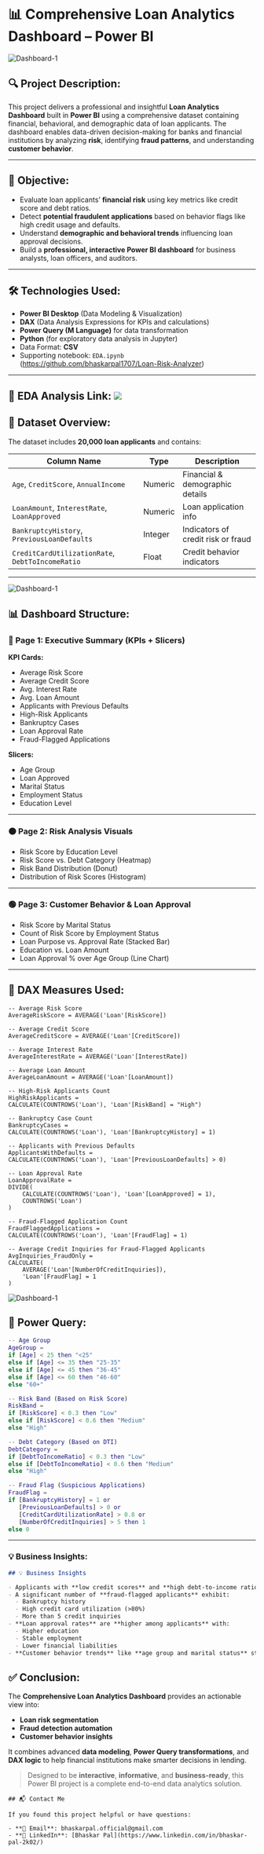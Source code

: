 # 📊 Comprehensive Loan Analytics Dashboard – Power BI

![Dashboard-1](https://github.com/bhaskarpal1707/Comprehensive_Loan_Analytics_Dashboard-Power-BI/blob/main/Dashboard%201.png?raw=true)

## 🔍 Project Description:

This project delivers a professional and insightful **Loan Analytics Dashboard** built in **Power BI** using a comprehensive dataset containing financial, behavioral, and demographic data of loan applicants. The dashboard enables data-driven decision-making for banks and financial institutions by analyzing **risk**, identifying **fraud patterns**, and understanding **customer behavior**.

---

## 🎯 Objective:

- Evaluate loan applicants’ **financial risk** using key metrics like credit score and debt ratios.
- Detect **potential fraudulent applications** based on behavior flags like high credit usage and defaults.
- Understand **demographic and behavioral trends** influencing loan approval decisions.
- Build a **professional, interactive Power BI dashboard** for business analysts, loan officers, and auditors.

---

## 🛠️ Technologies Used:

- **Power BI Desktop** (Data Modeling & Visualization)
- **DAX** (Data Analysis Expressions for KPIs and calculations)
- **Power Query (M Language)** for data transformation
- **Python** (for exploratory data analysis in Jupyter)
- Data Format: **CSV**
- Supporting notebook: `EDA.ipynb` (https://github.com/bhaskarpal1707/Loan-Risk-Analyzer)

---
## 📁 EDA Analysis Link: ![](https://github.com/bhaskarpal1707/Loan-Risk-Analyzer)
## 📁 Dataset Overview:

The dataset includes **20,000 loan applicants** and contains:

| Column Name                   | Type     | Description                                  |
|------------------------------|----------|----------------------------------------------|
| `Age`, `CreditScore`, `AnnualIncome`   | Numeric  | Financial & demographic details               |
| `LoanAmount`, `InterestRate`, `LoanApproved` | Numeric  | Loan application info                         |
| `BankruptcyHistory`, `PreviousLoanDefaults` | Integer  | Indicators of credit risk or fraud            |
| `CreditCardUtilizationRate`, `DebtToIncomeRatio` | Float | Credit behavior indicators                    |

---
![Dashboard-1](https://github.com/bhaskarpal1707/Comprehensive_Loan_Analytics_Dashboard-Power-BI/blob/main/Dashboard%202.png?raw=true)

## 📊 Dashboard Structure:

### 🔵 Page 1: Executive Summary (KPIs + Slicers)

**KPI Cards:**
- Average Risk Score
- Average Credit Score
- Avg. Interest Rate
- Avg. Loan Amount
- Applicants with Previous Defaults
- High-Risk Applicants
- Bankruptcy Cases
- Loan Approval Rate
- Fraud-Flagged Applications

**Slicers:**
- Age Group
- Loan Approved
- Marital Status
- Employment Status
- Education Level

---

### 🟠 Page 2: Risk Analysis Visuals

- Risk Score by Education Level
- Risk Score vs. Debt Category (Heatmap)
- Risk Band Distribution (Donut)
- Distribution of Risk Scores (Histogram)

---

### 🟢 Page 3: Customer Behavior & Loan Approval

- Risk Score by Marital Status
- Count of Risk Score by Employment Status
- Loan Purpose vs. Approval Rate (Stacked Bar)
- Education vs. Loan Amount
- Loan Approval % over Age Group (Line Chart)

---

## 📌 DAX Measures Used:

```dax
-- Average Risk Score
AverageRiskScore = AVERAGE('Loan'[RiskScore])

-- Average Credit Score
AverageCreditScore = AVERAGE('Loan'[CreditScore])

-- Average Interest Rate
AverageInterestRate = AVERAGE('Loan'[InterestRate])

-- Average Loan Amount
AverageLoanAmount = AVERAGE('Loan'[LoanAmount])

-- High-Risk Applicants Count
HighRiskApplicants = 
CALCULATE(COUNTROWS('Loan'), 'Loan'[RiskBand] = "High")

-- Bankruptcy Case Count
BankruptcyCases = 
CALCULATE(COUNTROWS('Loan'), 'Loan'[BankruptcyHistory] = 1)

-- Applicants with Previous Defaults
ApplicantsWithDefaults = 
CALCULATE(COUNTROWS('Loan'), 'Loan'[PreviousLoanDefaults] > 0)

-- Loan Approval Rate
LoanApprovalRate = 
DIVIDE(
    CALCULATE(COUNTROWS('Loan'), 'Loan'[LoanApproved] = 1),
    COUNTROWS('Loan')
)

-- Fraud-Flagged Application Count
FraudFlaggedApplications = 
CALCULATE(COUNTROWS('Loan'), 'Loan'[FraudFlag] = 1)

-- Average Credit Inquiries for Fraud-Flagged Applicants
AvgInquiries_FraudOnly = 
CALCULATE(
    AVERAGE('Loan'[NumberOfCreditInquiries]),
    'Loan'[FraudFlag] = 1
)
```
![Dashboard-1](https://github.com/bhaskarpal1707/Comprehensive_Loan_Analytics_Dashboard-Power-BI/blob/main/Dashboard%203.png?raw=true)

## 🔧 Power Query:

```m
-- Age Group
AgeGroup = 
if [Age] < 25 then "<25" 
else if [Age] <= 35 then "25-35" 
else if [Age] <= 45 then "36-45" 
else if [Age] <= 60 then "46-60" 
else "60+"

-- Risk Band (Based on Risk Score)
RiskBand = 
if [RiskScore] < 0.3 then "Low" 
else if [RiskScore] < 0.6 then "Medium" 
else "High"

-- Debt Category (Based on DTI)
DebtCategory = 
if [DebtToIncomeRatio] < 0.3 then "Low" 
else if [DebtToIncomeRatio] < 0.6 then "Medium" 
else "High"

-- Fraud Flag (Suspicious Applications)
FraudFlag = 
if [BankruptcyHistory] = 1 or 
   [PreviousLoanDefaults] > 0 or 
   [CreditCardUtilizationRate] > 0.8 or 
   [NumberOfCreditInquiries] > 5 then 1 
else 0
```


---

### 💡 Business Insights:

```markdown
## 💡 Business Insights

- Applicants with **low credit scores** and **high debt-to-income ratios** tend to have **higher risk scores**.
- A significant number of **fraud-flagged applicants** exhibit:
  - Bankruptcy history
  - High credit card utilization (>80%)
  - More than 5 credit inquiries
- **Loan approval rates** are **higher among applicants** with:
  - Higher education
  - Stable employment
  - Lower financial liabilities
- **Customer behavior trends** like **age group and marital status** strongly influence loan approval and default rates.
```

## ✅ Conclusion:

The **Comprehensive Loan Analytics Dashboard** provides an actionable view into:
- **Loan risk segmentation**
- **Fraud detection automation**
- **Customer behavior insights**

It combines advanced **data modeling**, **Power Query transformations**, and **DAX logic** to help financial institutions make smarter decisions in lending.

> Designed to be **interactive**, **informative**, and **business-ready**, this Power BI project is a complete end-to-end data analytics solution.

```
## 📬 Contact Me

If you found this project helpful or have questions:

- **📧 Email**: bhaskarpal.official@gmail.com  
- **🔗 LinkedIn**: [Bhaskar Pal](https://www.linkedin.com/in/bhaskar-pal-2k02/)
```


